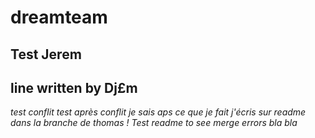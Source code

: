 # dreamteam
## Test Jerem
## line written by Dj£m
*test conflit*
*test après conflit*
*je sais aps ce que je fait*
*j'écris sur readme dans la branche de thomas !*
*Test readme to see merge errors*
*bla bla*
